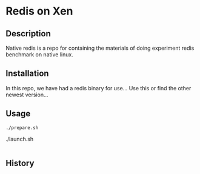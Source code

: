 # Redis on Xen

## Description

Native redis is a repo for containing the materials of 
doing experiment redis benchmark on native linux.


## Installation

In this repo, we have had a redis binary for use... Use this or find the other
newest version...


## Usage


```
./prepare.sh

```
./launch.sh
```
```

## History










